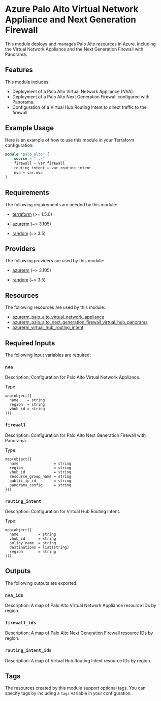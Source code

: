 
<!-- BEGIN_TF_DOCS -->
# Azure Palo Alto Virtual Network Appliance and Next Generation Firewall

This module deploys and manages Palo Alto resources in Azure, including the Virtual Network Appliance and the Next Generation Firewall with Panorama.

## Features

This module includes:
- Deployment of a Palo Alto Virtual Network Appliance (NVA).
- Deployment of a Palo Alto Next Generation Firewall configured with Panorama.
- Configuration of a Virtual Hub Routing Intent to direct traffic to the firewall.

## Example Usage

Here is an example of how to use this module in your Terraform configuration:

```terraform
module "palo_alto" {
    source = "../"
    firewall = var.firewall
    routing_intent = var.routing_intent
    nva = var.nva
}
```

## Requirements

The following requirements are needed by this module:

- <a name="requirement_terraform"></a> [terraform](#requirement\_terraform) (>= 1.5.0)

- <a name="requirement_azurerm"></a> [azurerm](#requirement\_azurerm) (~> 3.105)

- <a name="requirement_random"></a> [random](#requirement\_random) (~> 3.5)

## Providers

The following providers are used by this module:

- <a name="provider_azurerm"></a> [azurerm](#provider\_azurerm) (~> 3.105)

- <a name="provider_random"></a> [random](#provider\_random) (~> 3.5)

## Resources

The following resources are used by this module:

- [azurerm_palo_alto_virtual_network_appliance](https://registry.terraform.io/providers/hashicorp/azurerm/latest/docs/resources/palo_alto_virtual_network_appliance)
- [azurerm_palo_alto_next_generation_firewall_virtual_hub_panorama](https://registry.terraform.io/providers/hashicorp/azurerm/latest/docs/resources/palo_alto_next_generation_firewall_virtual_hub_panorama)
- [azurerm_virtual_hub_routing_intent](https://registry.terraform.io/providers/hashicorp/azurerm/latest/docs/resources/virtual_hub_routing_intent)

## Required Inputs

The following input variables are required:

### `nva`

Description: Configuration for Palo Alto Virtual Network Appliance.

Type:
```hcl
map(object({
  name    = string
  region  = string
  vhub_id = string
}))
```

### `firewall`

Description: Configuration for Palo Alto Next Generation Firewall with Panorama.

Type:
```hcl
map(object({
  name                = string
  region              = string
  vhub_id             = string
  resource_group_name = string
  public_ip_id        = string
  panorama_config     = string
}))
```

### `routing_intent`

Description: Configuration for Virtual Hub Routing Intent.

Type:
```hcl
map(object({
  name         = string
  vhub_id      = string
  policy_name  = string
  destinations = list(string)
  region       = string
}))
```

## Outputs

The following outputs are exported:

### `nva_ids`

Description: A map of Palo Alto Virtual Network Appliance resource IDs by region.

### `firewall_ids`

Description: A map of Palo Alto Next Generation Firewall resource IDs by region.

### `routing_intent_ids`

Description: A map of Virtual Hub Routing Intent resource IDs by region.

## Tags

The resources created by this module support optional tags. You can specify tags by including a `tags` variable in your configuration.

<!-- END_TF_DOCS -->
